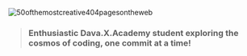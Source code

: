 ![50ofthemostcreative404pagesontheweb](https://github.com/user-attachments/assets/582ad0c1-94dd-41d5-b4ba-a727552ff458)

> ### Enthusiastic Dava.X.Academy student exploring the cosmos of coding, one commit at a time! 
